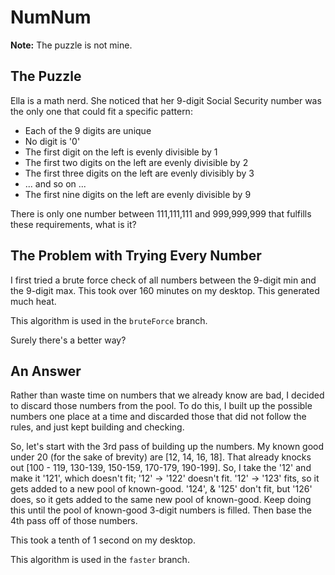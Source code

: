 # NumNum
__Note:__ The puzzle is not mine.
## The Puzzle
Ella is a math nerd. She noticed that her 9-digit Social Security number was the only one that could fit a specific pattern:
* Each of the 9 digits are unique
* No digit is '0'
* The first digit on the left is evenly divisible by 1
* The first two digits on the left are evenly divisible by 2
* The first three digits on the left are evenly divisibly by 3
* ... and so on ...
* The first nine digits on the left are evenly divisible by 9

There is only one number between 111,111,111 and 999,999,999 that fulfills these requirements, what is it?

## The Problem with Trying Every Number

I first tried a brute force check of all numbers between the 9-digit min and the 9-digit max. This took over 160 minutes on my desktop. This generated much heat.

This algorithm is used in the `bruteForce` branch.

Surely there's a better way?

## An Answer
Rather than waste time on numbers that we already know are bad, I decided to discard those numbers from the pool. To do this, I built up the possible numbers one place at a time and discarded those that did not follow the rules, and just kept building and checking.

So, let's start with the 3rd pass of building up the numbers. My known good under 20 (for the sake of brevity) are [12, 14, 16, 18]. That already knocks out [100 - 119, 130-139, 150-159, 170-179, 190-199]. So, I take the '12' and make it '121', which doesn't fit; '12' -> '122' doesn't fit. '12' -> '123' fits, so it gets added to a new pool of known-good. '124', & '125' don't fit, but '126' does, so it gets added to the same new pool of known-good. Keep doing this until the pool of known-good 3-digit numbers is filled. Then base the 4th pass off of those numbers.

This took a tenth of 1 second on my desktop.

This algorithm is used in the `faster` branch.
